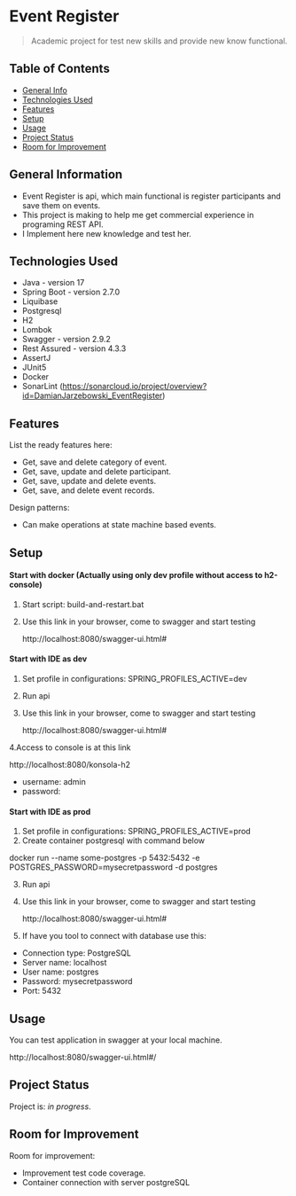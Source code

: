 # Event Register
> Academic project for test new skills and provide new know functional.

## Table of Contents
* [General Info](#general-information)
* [Technologies Used](#technologies-used)
* [Features](#features)
* [Setup](#setup)
* [Usage](#usage)
* [Project Status](#project-status)
* [Room for Improvement](#room-for-improvement)

## General Information
- Event Register is api, which main functional is register participants and save them on events.
- This project is making to help me get commercial experience in programing REST API.
- I Implement here new knowledge and test her.

## Technologies Used
- Java - version 17
- Spring Boot - version 2.7.0
- Liquibase
- Postgresql
- H2
- Lombok
- Swagger - version 2.9.2
- Rest Assured - version 4.3.3
- AssertJ
- JUnit5
- Docker
- SonarLint (https://sonarcloud.io/project/overview?id=DamianJarzebowski_EventRegister)

## Features
List the ready features here:

- Get, save and delete category of event.
- Get, save, update and delete participant.
- Get, save, update and delete events.
- Get, save, and delete event records.

Design patterns:
- Can make operations at state machine based events.

## Setup

#### Start with docker (Actually using only dev profile without access to h2-console)
1. Start script:
   build-and-restart.bat
2. Use this link in your browser, come to swagger and start testing

   http://localhost:8080/swagger-ui.html#

#### Start with IDE as dev

1. Set profile in configurations: SPRING_PROFILES_ACTIVE=dev
2. Run api
3. Use this link in your browser, come to swagger and start testing

    http://localhost:8080/swagger-ui.html#

4.Access to console is at this link 

http://localhost:8080/konsola-h2

- username: admin
- password:

#### Start with IDE as prod

1. Set profile in configurations: SPRING_PROFILES_ACTIVE=prod
2. Create container postgresql with command below

docker run --name some-postgres -p 5432:5432 -e POSTGRES_PASSWORD=mysecretpassword -d postgres

3. Run api
4. Use this link in your browser, come to swagger and start testing

    http://localhost:8080/swagger-ui.html#

5. If have you tool to connect with database use this:
- Connection type: PostgreSQL 
- Server name: localhost
- User name: postgres
- Password: mysecretpassword
- Port: 5432

## Usage
You can test application in swagger at your local machine.

http://localhost:8080/swagger-ui.html#/

## Project Status
Project is: _in progress_.

## Room for Improvement
Room for improvement:
- Improvement test code coverage.
- Container connection with server postgreSQL




